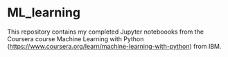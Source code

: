 # ML_learning
This repository contains my completed Jupyter noteboooks from the Coursera course Machine Learning with Python (https://www.coursera.org/learn/machine-learning-with-python) from IBM. 
